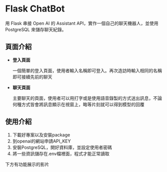 # Flask ChatBot 
用 Flask 串接 Open AI 的 Assistant API，實作一個自己的聊天機器人，並使用 PostgreSQL 來儲存聊天紀錄。
## 頁面介紹
* **登入頁面**
  
   一個簡單的登入頁面，使用者輸入名稱即可登入。再次造訪時輸入相同的名稱即可接續先前的聊天
  
* **聊天頁面**

   主要聊天的頁面，使用者可以用打字或是使用語音錄製的方式送出訊息，不論何種方式皆會將訊息顯示在視窗上，略等片刻就可以得到模型的回覆


## 使用介紹
1. 下載好專案以及安裝package
2. 到openai的網站申請API_KEY
3. 安裝PostgreSQL，開好資料庫，並設定使用者密碼
4. 將一些資訊儲存在.env檔裡面，程式才能正常讀取

下方有功能展示的影片



